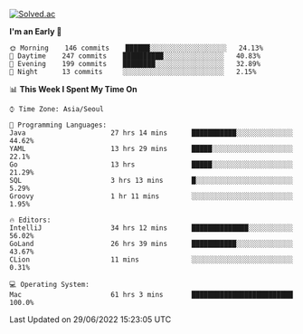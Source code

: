 [![Solved.ac](http://mazassumnida.wtf/api/v2/generate_badge?boj=kuckjwi)](https://solved.ac/kuckjwi)
<!--START_SECTION:waka-->
**I'm an Early 🐤** 

```text
🌞 Morning    146 commits    ██████░░░░░░░░░░░░░░░░░░░   24.13% 
🌆 Daytime    247 commits    ██████████░░░░░░░░░░░░░░░   40.83% 
🌃 Evening    199 commits    ████████░░░░░░░░░░░░░░░░░   32.89% 
🌙 Night      13 commits     ░░░░░░░░░░░░░░░░░░░░░░░░░   2.15%

```


📊 **This Week I Spent My Time On** 

```text
⌚︎ Time Zone: Asia/Seoul

💬 Programming Languages: 
Java                     27 hrs 14 mins      ███████████░░░░░░░░░░░░░░   44.62% 
YAML                     13 hrs 29 mins      █████░░░░░░░░░░░░░░░░░░░░   22.1% 
Go                       13 hrs              █████░░░░░░░░░░░░░░░░░░░░   21.29% 
SQL                      3 hrs 13 mins       █░░░░░░░░░░░░░░░░░░░░░░░░   5.29% 
Groovy                   1 hr 11 mins        ░░░░░░░░░░░░░░░░░░░░░░░░░   1.95%

🔥 Editors: 
IntelliJ                 34 hrs 12 mins      ██████████████░░░░░░░░░░░   56.02% 
GoLand                   26 hrs 39 mins      ███████████░░░░░░░░░░░░░░   43.67% 
CLion                    11 mins             ░░░░░░░░░░░░░░░░░░░░░░░░░   0.31%

💻 Operating System: 
Mac                      61 hrs 3 mins       █████████████████████████   100.0%

```


 Last Updated on 29/06/2022 15:23:05 UTC
<!--END_SECTION:waka-->
